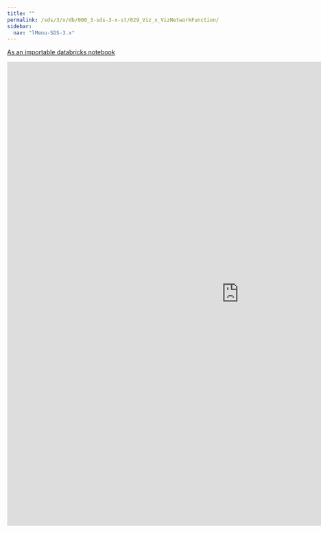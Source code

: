 ```yaml
---
title: ""
permalink: /sds/3/x/db/000_3-sds-3-x-st/029_Viz_x_VizNetworkFunction/
sidebar:
  nav: "lMenu-SDS-3.x"
---
```


[As an importable databricks notebook](https://lamastex.github.io/scalable-data-science/sds/3/x/db/000_3-sds-3-x-st/029_Viz_x_VizNetworkFunction.html)

<iframe src="https://lamastex.github.io/scalable-data-science/sds/3/x/db/000_3-sds-3-x-st/029_Viz_x_VizNetworkFunction.html" width="1080" height="1080" frameborder="0"></iframe>
